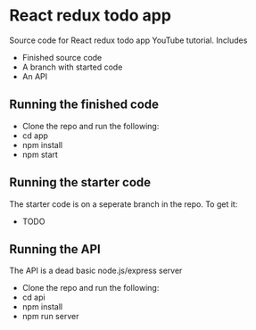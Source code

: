 # React redux todo app

Source code for React redux todo app YouTube tutorial. Includes

- Finished source code
- A branch with started code
- An API

## Running the finished code

- Clone the repo and run the following:
- cd app
- npm install
- npm start

## Running the starter code

The starter code is on a seperate branch in the repo. To get it:

- TODO

## Running the API

The API is a dead basic node.js/express server

- Clone the repo and run the following:
- cd api
- npm install
- npm run server
